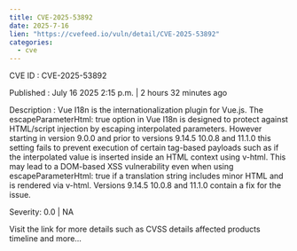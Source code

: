 ```yaml
--- 
title: CVE-2025-53892
date: 2025-7-16
lien: "https://cvefeed.io/vuln/detail/CVE-2025-53892"
categories:
  - cve
---
```


CVE ID : CVE-2025-53892

Published :  July 16
2025
2:15 p.m. | 2 hours
32 minutes ago

Description : Vue I18n is the internationalization plugin for Vue.js. The escapeParameterHtml: true option in Vue I18n is designed to protect against HTML/script injection by escaping interpolated parameters. However
starting in version 9.0.0 and prior to versions 9.14.5
10.0.8
and 11.1.0
this setting fails to prevent execution of certain tag-based payloads
such as
if the interpolated value is inserted inside an HTML context using v-html. This may lead to a DOM-based XSS vulnerability
even when using escapeParameterHtml: true
if a translation string includes minor HTML and is rendered via v-html. Versions 9.14.5
10.0.8
and 11.1.0 contain a fix for the issue.

Severity: 0.0 | NA

Visit the link for more details
such as CVSS details
affected products
timeline
and more...
